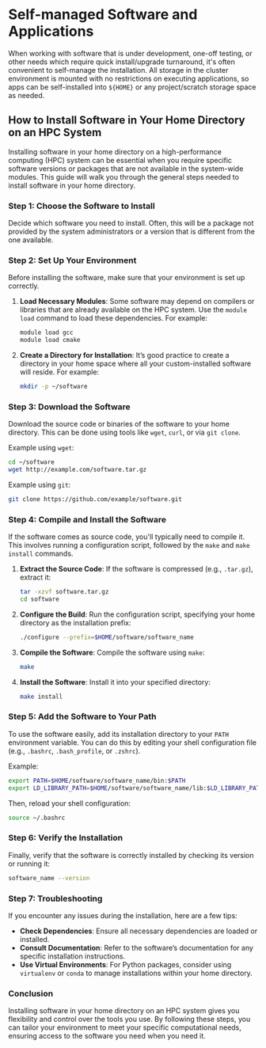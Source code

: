 # Self-managed Software and Applications

When working with software that is under development, one-off testing, or other needs which require quick install/upgrade turnaround, it's often convenient to self-manage the installation. All storage in the cluster environment is mounted with no restrictions on executing applications, so apps can be self-installed into `${HOME}` or any project/scratch storage space as needed.


## How to Install Software in Your Home Directory on an HPC System

Installing software in your home directory on a high-performance computing (HPC) system can be essential when you require specific software versions or packages that are not available in the system-wide modules. This guide will walk you through the general steps needed to install software in your home directory.

### Step 1: Choose the Software to Install
Decide which software you need to install. Often, this will be a package not provided by the system administrators or a version that is different from the one available.

### Step 2: Set Up Your Environment
Before installing the software, make sure that your environment is set up correctly.

1. **Load Necessary Modules**: Some software may depend on compilers or libraries that are already available on the HPC system. Use the `module load` command to load these dependencies. For example:
   ```bash
   module load gcc
   module load cmake
   ```
2. **Create a Directory for Installation**: It’s good practice to create a directory in your home space where all your custom-installed software will reside. For example:
   ```bash
   mkdir -p ~/software
   ```

### Step 3: Download the Software
Download the source code or binaries of the software to your home directory. This can be done using tools like `wget`, `curl`, or via `git clone`.

Example using `wget`:
```bash
cd ~/software
wget http://example.com/software.tar.gz
```

Example using `git`:
```bash
git clone https://github.com/example/software.git
```

### Step 4: Compile and Install the Software
If the software comes as source code, you'll typically need to compile it. This involves running a configuration script, followed by the `make` and `make install` commands.

1. **Extract the Source Code**: If the software is compressed (e.g., `.tar.gz`), extract it:
   ```bash
   tar -xzvf software.tar.gz
   cd software
   ```
   
2. **Configure the Build**: Run the configuration script, specifying your home directory as the installation prefix:
   ```bash
   ./configure --prefix=$HOME/software/software_name
   ```

3. **Compile the Software**: Compile the software using `make`:
   ```bash
   make
   ```

4. **Install the Software**: Install it into your specified directory:
   ```bash
   make install
   ```

### Step 5: Add the Software to Your Path
To use the software easily, add its installation directory to your `PATH` environment variable. You can do this by editing your shell configuration file (e.g., `.bashrc`, `.bash_profile`, or `.zshrc`).

Example:
```bash
export PATH=$HOME/software/software_name/bin:$PATH
export LD_LIBRARY_PATH=$HOME/software/software_name/lib:$LD_LIBRARY_PATH
```

Then, reload your shell configuration:
```bash
source ~/.bashrc
```

### Step 6: Verify the Installation
Finally, verify that the software is correctly installed by checking its version or running it:
```bash
software_name --version
```

### Step 7: Troubleshooting
If you encounter any issues during the installation, here are a few tips:
- **Check Dependencies**: Ensure all necessary dependencies are loaded or installed.
- **Consult Documentation**: Refer to the software’s documentation for any specific installation instructions.
- **Use Virtual Environments**: For Python packages, consider using `virtualenv` or `conda` to manage installations within your home directory.

### Conclusion
Installing software in your home directory on an HPC system gives you flexibility and control over the tools you use. By following these steps, you can tailor your environment to meet your specific computational needs, ensuring access to the software you need when you need it.
